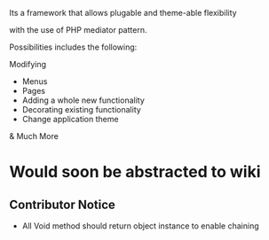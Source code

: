 Its a framework that allows plugable and theme-able flexibility

with the use of PHP mediator pattern.

Possibilities includes the following:

Modifying
- Menus
- Pages
- Adding a whole new functionality
- Decorating existing functionality
- Change application theme

& Much More

# Would soon be abstracted to wiki

Contributor Notice
------------------

-   All Void method should return object instance to enable chaining